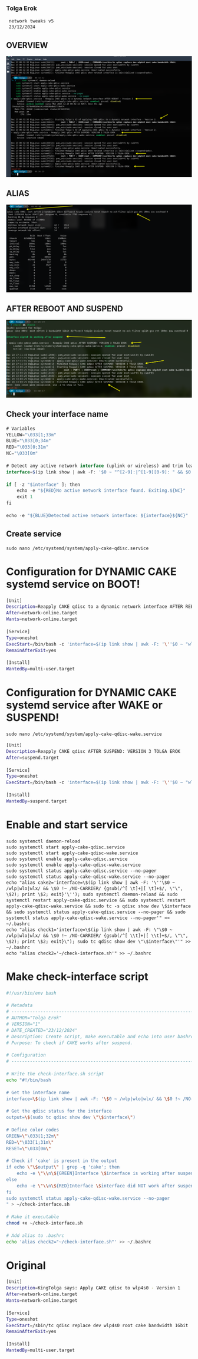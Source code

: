 ### Tolga Erok
     network tweaks v5
     23/12/2024

## OVERVIEW
![alt text](image.png)

## ALIAS

![alt text](image-1.png)

## AFTER REBOOT AND SUSPEND

![alt text](image-2.png)

## Check your interface name

```js
# Variables
YELLOW="\033[1;33m"
BLUE="\033[0;34m"
RED="\033[0;31m"
NC="\033[0m"

# Detect any active network interface (uplink or wireless) and trim leading/trailing spaces
interface=$(ip link show | awk -F: '$0 ~ "^[2-9]:|^[1-9][0-9]: " && $0 ~ "UP" && $0 !~ "LOOPBACK|NO-CARRIER" {gsub(/^[ \t]+|[ \t]+$/, "", $2); print $2; exit}')

if [ -z "$interface" ]; then
    echo -e "${RED}No active network interface found. Exiting.${NC}"
    exit 1
fi

echo -e "${BLUE}Detected active network interface: ${interface}${NC}"
```

## Create service
    sudo nano /etc/systemd/system/apply-cake-qdisc.service


# Configuration for DYNAMIC CAKE systemd service on BOOT!

```bash
[Unit]
Description=Reapply CAKE qdisc to a dynamic network interface AFTER REBOOT - Version 3
After=network-online.target
Wants=network-online.target

[Service]
Type=oneshot
ExecStart=/bin/bash -c 'interface=$(ip link show | awk -F: '\''$0 ~ "wlp|wlo|wlx" && $0 !~ "NO-CARRIER" {gsub(/^[ \t]+|[ \t]+$/, "", $2); print $2; exit}'\''); if [ -n "$interface" ]; then sudo tc qdisc replace dev "$interface" root cake bandwidth "$BANDWIDTH" diffserv4 triple-isolate nonat nowash ack-filter split-gso rtt 10ms raw overhead 18; fi'
RemainAfterExit=yes

[Install]
WantedBy=multi-user.target
```

# Configuration for DYNAMIC CAKE systemd service after WAKE or SUSPEND!

    sudo nano /etc/systemd/system/apply-cake-qdisc-wake.service


```bash
[Unit]
Description=Reapply CAKE qdisc AFTER SUSPEND: VERSION 3 TOLGA EROK
After=suspend.target

[Service]
Type=oneshot
ExecStart=/bin/bash -c 'interface=$(ip link show | awk -F: '\''$0 ~ "wlp|wlo|wlx" && $0 !~ "NO-CARRIER" {gsub(/^[ \t]+|[ \t]+$/, "", $2); print $2; exit}'\''); if [ -n "$interface" ]; then sudo tc qdisc replace dev "$interface" root cake bandwidth "$BANDWIDTH" diffserv4 triple-isolate nonat nowash ack-filter split-gso rtt 10ms raw overhead 18; fi'

[Install]
WantedBy=suspend.target
```

# Enable and start service  
    sudo systemctl daemon-reload
    sudo systemctl start apply-cake-qdisc.service
    sudo systemctl start apply-cake-qdisc-wake.service
    sudo systemctl enable apply-cake-qdisc.service
    sudo systemctl enable apply-cake-qdisc-wake.service
    sudo systemctl status apply-cake-qdisc.service --no-pager
    sudo systemctl status apply-cake-qdisc-wake.service --no-pager
    echo "alias cake2='interface=\$(ip link show | awk -F: '\''\$0 ~ /wlp|wlo|wlx/ && \$0 !~ /NO-CARRIER/ {gsub(/^[ \t]+|[ \t]+$/, \"\", \$2); print \$2; exit}'\''); sudo systemctl daemon-reload && sudo systemctl restart apply-cake-qdisc.service && sudo systemctl restart apply-cake-qdisc-wake.service && sudo tc -s qdisc show dev \$interface && sudo systemctl status apply-cake-qdisc.service --no-pager && sudo systemctl status apply-cake-qdisc-wake.service --no-pager'" >> ~/.bashrc    
    echo "alias check1='interface=\$(ip link show | awk -F: \"\$0 ~ /wlp|wlo|wlx/ && \$0 !~ /NO-CARRIER/ {gsub(/^[ \\t]+|[ \\t]+$/, \"\", \$2); print \$2; exit}\"); sudo tc qdisc show dev \"\$interface\"'" >> ~/.bashrc
    echo "alias check2='~/check-interface.sh'" >> ~/.bashrc
   
# Make check-interface script
```bash
#!/usr/bin/env bash

# Metadata
# ----------------------------------------------------------------------------
# AUTHOR="Tolga Erok"
# VERSION="1"
# DATE_CREATED="23/12/2024"
# Description: Create script, make executable and echo into user bashrc.
# Purpose: To check if CAKE works after suspend.

# Configuration
# ----------------------------------------------------------------------------

# Write the check-interface.sh script
echo "#!/bin/bash

# Get the interface name
interface=\$(ip link show | awk -F: '\$0 ~ /wlp|wlo|wlx/ && \$0 !~ /NO-CARRIER/ {gsub(/^[ \\t]+|[ \\t]+$/, \"\", \$2); print \$2; exit}')

# Get the qdisc status for the interface
output=\$(sudo tc qdisc show dev \"\$interface\")

# Define color codes
GREEN=\"\033[1;32m\"
RED=\"\033[1;31m\"
RESET=\"\033[0m\"

# Check if 'cake' is present in the output
if echo \"\$output\" | grep -q 'cake'; then
    echo -e \"\\n\${GREEN}Interface \$interface is working after suspend\${RESET}\\n\"
else
    echo -e \"\\n\${RED}Interface \$interface did NOT work after suspend\${RESET}\\n\"
fi
sudo systemctl status apply-cake-qdisc-wake.service --no-pager
" > ~/check-interface.sh

# Make it executable
chmod +x ~/check-interface.sh

# Add alias to .bashrc
echo 'alias check2="~/check-interface.sh"' >> ~/.bashrc
```

# Original
```bash
[Unit]
Description=KingTolga says: Apply CAKE qdisc to wlp4s0 - Version 1
After=network-online.target
Wants=network-online.target

[Service]
Type=oneshot
ExecStart=/sbin/tc qdisc replace dev wlp4s0 root cake bandwidth 1Gbit
RemainAfterExit=yes

[Install]
WantedBy=multi-user.target
```